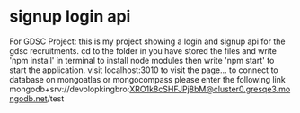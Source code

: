 # signup login api
 For GDSC Project: this is my project showing a login and signup api for the gdsc recruitments.
cd to the folder in you have stored the files and write 'npm install' in terminal to install node modules
then write 'npm start' to start the application.
visit localhost:3010 to visit the page...
to connect to database on mongoatlas or mongocompass please enter the following link
mongodb+srv://devolopkingbro:XRO1k8cSHFJPj8bM@cluster0.gresqe3.mongodb.net/test
